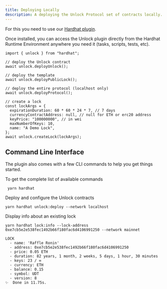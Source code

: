 ```yaml
---
title: Deploying Locally
description: A deploying the Unlock Protocol set of contracts locally.
---
```


For this you need to use our [Hardhat plugin](../../tools/hardhat-plugin.md).

Once installed, you can access the Unlock plugin directly from the Hardhat Runtime Environment
anywhere you need it (tasks, scripts, tests, etc).

```solidity
import { unlock } from "hardhat";

// deploy the Unlock contract
await unlock.deployUnlock();

// deploy the template
await unlock.deployPublicLock();

// deploy the entire protocol (localhost only)
await unlock.deployProtocol();

// create a lock
const lockArgs = {
  expirationDuration: 60 * 60 * 24 * 7, // 7 days
  currencyContractAddress: null, // null for ETH or erc20 address
  keyPrice: "100000000", // in wei
  maxNumberOfKeys: 10,
  name: "A Demo Lock",
};
await unlock.createLock(lockArgs);
```

## Command Line Interface

The plugin also comes with a few CLI commands to help you get things started.

To get the complete list of available commands

```shell
 yarn hardhat
```

Deploy and configure the Unlock contracts

```shell
yarn hardhat unlock:deploy --network localhost
```

Display info about an existing lock

```shell
yarn hardhat lock:info --lock-address 0xe7cb5e2e538fec1492b66f180fac6d4106991250 --network mainnet

LOCK
  - name: 'Raffle Ronin'
  - address: 0xe7cb5e2e538fec1492b66f180fac6d4106991250
  - price: 0.05 ETH
  - duration: 82 years, 1 month, 2 weeks, 5 days, 1 hour, 30 minutes
  - keys: 23 / ∞
  - currency: ETH
  - balance: 0.15
  - symbol: UDT
  - version: 8
✨  Done in 11.75s.

```
